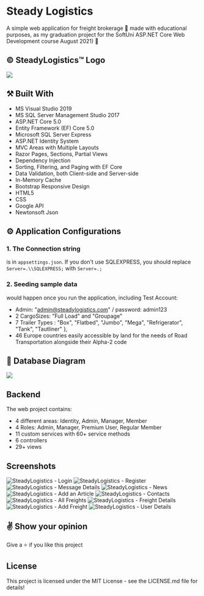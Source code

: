# Steady Logistics

A simple web application for freight brokerage :truck: made with educational purposes,
as my graduation project for the SoftUni ASP.NET Core Web Development course August 2021) :dart:


## &copy; SteadyLogistics&trade; Logo
![](https://i.imgur.com/qsH3Lq1.jpg)


## :hammer_and_pick: **Built With**

- MS Visual Studio 2019
- MS SQL Server Management Studio 2017
- ASP.NET Core 5.0
- Entity Framework (EF) Core 5.0
- Microsoft SQL Server Express
- ASP.NET Identity System
- MVC Areas with Multiple Layouts
- Razor Pages, Sections, Partial Views
- Dependency Injection
- Sorting, Filtering, and Paging with EF Core
- Data Validation, both Client-side and Server-side
- In-Memory Cache
- Bootstrap Responsive Design
- HTML5
- CSS
- Google API
- Newtonsoft Json


## :gear: **Application Configurations**

### 1. The Connection string 
is in `appsettings.json`. If you don't use SQLEXPRESS, you should replace `Server=.\\SQLEXPRESS;` with `Server=.;`

### 2. Seeding sample data
would happen once you run the application, including Test Account:
  - Admin: "admin@steadylogistics.com" / password: admin123
  - 2 CargoSizes: "Full Load" and "Groupage"
  - 7 Trailer Types : "Box", "Flatbed", "Jumbo", "Mega", "Refrigerator", "Tank", "Tautliner" },
  - 46 Europe countries easily accessible by land for the needs of Road Transportation alongside their Alpha-2 code

## :floppy_disk: **Database Diagram**
![](https://imgur.com/799QcIq.jpg)


## **Backend**
The web project contains:
* 4 different areas: Identity, Admin, Manager, Member
* 4 Roles: Admin, Manager, Premium User, Regular Member
* 11 custom services with 60+ service methods
* 6 controllers
* 29+ views


## **Screenshots**
![SteadyLogistics - Login](https://imgur.com/O0aheqE.jpg)
![SteadyLogistics - Register](https://imgur.com/MBSyyjG.jpg)
![SteadyLogistics - Message Details](https://imgur.com/P6GeLTR.jpg)
![SteadyLogistics - News](https://imgur.com/mO0tdYc.jpg)
![SteadyLogistics - Add an Article](https://imgur.com/XtAuphu.jpg)
![SteadyLogistics - Contacts](https://imgur.com/ER6iIWD.jpg)
![SteadyLogistics - All Freights](https://imgur.com/8jiQ1l3.jpg)
![SteadyLogistics - Freight Details](https://imgur.com/qyiGnQI.jpg)
![SteadyLogistics - Add Freight](https://imgur.com/2BanUGn.jpg)
![SteadyLogistics - User Details](https://imgur.com/TLfoyVP.jpg)


## :v: **Show your opinion**

Give a :star: if you like this project


## **License**
This project is licensed under the MIT License - see the LICENSE.md file for details!
